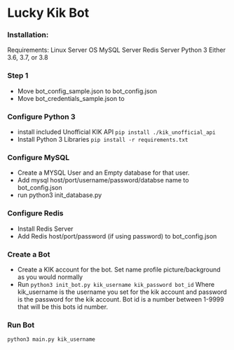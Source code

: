 # Lucky Kik Bot




### Installation:

Requirements:
Linux Server OS
MySQL Server
Redis Server
Python 3 Either 3.6, 3.7, or 3.8

### Step 1
- Move bot_config_sample.json to bot_config.json
- Move bot_credentials_sample.json to 

### Configure Python 3
- install included Unofficial KIK API
```pip install ./kik_unofficial_api```
- Install Python 3 Libraries ```pip install -r requirements.txt```

### Configure MySQL
- Create a MYSQL User and an Empty database for that user. 
- Add mysql host/port/username/password/databse name to bot_config.json
- run python3 init_database.py

### Configure Redis
- Install Redis Server
- Add Redis host/port/password (if using password) to bot_config.json


### Create a Bot

- Create a KIK account for the bot. Set name profile picture/background as you would normally
- Run ```python3 init_bot.py kik_username kik_password bot_id```
Where kik_username is the username you set for the kik account and password is the password for the kik account. Bot id is a number between 1-9999 that will be this bots id number.


### Run Bot
```python3 main.py kik_username```



